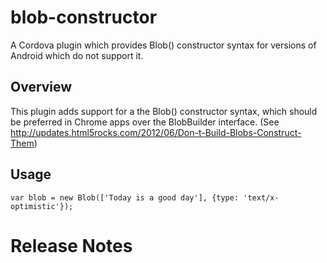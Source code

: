 # blob-constructor

A Cordova plugin which provides Blob() constructor syntax for versions of Android
which do not support it.

## Overview

This plugin adds support for a the Blob() constructor syntax, which should be
preferred in Chrome apps over the BlobBuilder interface. (See
http://updates.html5rocks.com/2012/06/Don-t-Build-Blobs-Construct-Them)

## Usage

    var blob = new Blob(['Today is a good day'], {type: 'text/x-optimistic'});

# Release Notes
